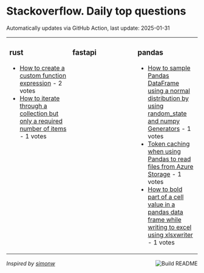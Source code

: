 # Stackoverflow. Daily top questions 

Automatically updates via GitHub Action, last update: <!-- date starts -->2025-01-31<!-- date ends -->


<table><tr><td valign="top" width="33%">

### rust
<!-- rust starts -->
* [How to create a custom function expression](https://stackoverflow.com/questions/79398676/how-to-create-a-custom-function-expression) - 2 votes
* [How to iterate through a collection but only a required number of items](https://stackoverflow.com/questions/79402886/how-to-iterate-through-a-collection-but-only-a-required-number-of-items) - 1 votes
<!-- rust ends -->
</td><td valign="top" width="34%">


### fastapi
<!-- fastapi starts -->

<!-- fastapi ends -->
</td><td valign="top" width="34%">


### pandas
<!-- pandas starts -->
* [How to sample Pandas DataFrame using a normal distribution by using random_state and numpy Generators](https://stackoverflow.com/questions/79399929/how-to-sample-pandas-dataframe-using-a-normal-distribution-by-using-random-state) - 1 votes
* [Token caching when using Pandas to read files from Azure Storage](https://stackoverflow.com/questions/79402987/token-caching-when-using-pandas-to-read-files-from-azure-storage) - 1 votes
* [How to bold part of a cell value in a pandas data frame while writing to excel using xlsxwriter](https://stackoverflow.com/questions/79401370/how-to-bold-part-of-a-cell-value-in-a-pandas-data-frame-while-writing-to-excel-u) - 1 votes
<!-- pandas ends -->
</td></tr></table>

<a href="https://github.com/hp0404/hp0404/actions"><img src="https://github.com/hp0404/hp0404/workflows/Build%20README/badge.svg" align="right" alt="Build README"></a> <p>*Inspired by  [simonw](https://github.com/simonw/simonw)*</p>
